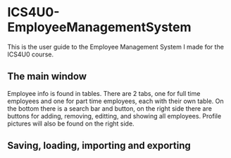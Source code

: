 # ICS4U0-EmployeeManagementSystem

This is the user guide to the Employee Management System I made for the ICS4U0 course. 

## The main window
Employee info is found in tables. There are 2 tabs, one for full time employees and one for part time employees, each with their own table. On the bottom there is a search bar and button, on the right side there are buttons for adding, removing, editting, and showing all employees. Profile pictures will also be found on the right side. 

## Saving, loading, importing and exporting
